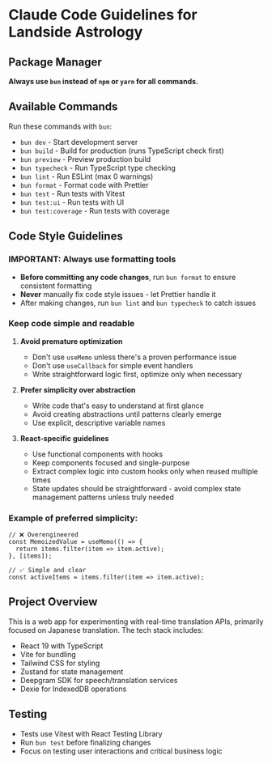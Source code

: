 # Claude Code Guidelines for Landside Astrology

## Package Manager
**Always use `bun` instead of `npm` or `yarn` for all commands.**

## Available Commands
Run these commands with `bun`:
- `bun dev` - Start development server
- `bun build` - Build for production (runs TypeScript check first)
- `bun preview` - Preview production build
- `bun typecheck` - Run TypeScript type checking
- `bun lint` - Run ESLint (max 0 warnings)
- `bun format` - Format code with Prettier
- `bun test` - Run tests with Vitest
- `bun test:ui` - Run tests with UI
- `bun test:coverage` - Run tests with coverage

## Code Style Guidelines

### IMPORTANT: Always use formatting tools
- **Before committing any code changes**, run `bun format` to ensure consistent formatting
- **Never** manually fix code style issues - let Prettier handle it
- After making changes, run `bun lint` and `bun typecheck` to catch issues

### Keep code simple and readable
1. **Avoid premature optimization**
   - Don't use `useMemo` unless there's a proven performance issue
   - Don't use `useCallback` for simple event handlers
   - Write straightforward logic first, optimize only when necessary

2. **Prefer simplicity over abstraction**
   - Write code that's easy to understand at first glance
   - Avoid creating abstractions until patterns clearly emerge
   - Use explicit, descriptive variable names

3. **React-specific guidelines**
   - Use functional components with hooks
   - Keep components focused and single-purpose
   - Extract complex logic into custom hooks only when reused multiple times
   - State updates should be straightforward - avoid complex state management patterns unless truly needed

### Example of preferred simplicity:
```tsx
// ❌ Overengineered
const MemoizedValue = useMemo(() => {
  return items.filter(item => item.active);
}, [items]);

// ✅ Simple and clear
const activeItems = items.filter(item => item.active);
```

## Project Overview
This is a web app for experimenting with real-time translation APIs, primarily focused on Japanese translation. The tech stack includes:
- React 19 with TypeScript
- Vite for bundling
- Tailwind CSS for styling
- Zustand for state management
- Deepgram SDK for speech/translation services
- Dexie for IndexedDB operations

## Testing
- Tests use Vitest with React Testing Library
- Run `bun test` before finalizing changes
- Focus on testing user interactions and critical business logic